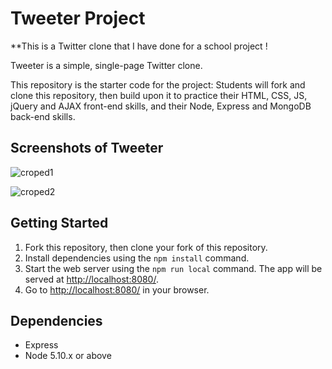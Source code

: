 # Tweeter Project

**This is a Twitter clone that I have done for a school project !  

Tweeter is a simple, single-page Twitter clone.

This repository is the starter code for the project: Students will fork and clone this repository, then build upon it to practice their HTML, CSS, JS, jQuery and AJAX front-end skills, and their Node, Express and MongoDB back-end skills.


## Screenshots of Tweeter

![croped1](https://user-images.githubusercontent.com/53335999/68442224-5faf3580-019e-11ea-8fcf-a20f1e8eb2b2.png)

![croped2](https://user-images.githubusercontent.com/53335999/68442263-81102180-019e-11ea-9569-e6cde11c5e23.png)


## Getting Started

1. Fork this repository, then clone your fork of this repository.
2. Install dependencies using the `npm install` command.
3. Start the web server using the `npm run local` command. The app will be served at <http://localhost:8080/>.
4. Go to <http://localhost:8080/> in your browser.

## Dependencies

- Express
- Node 5.10.x or above
